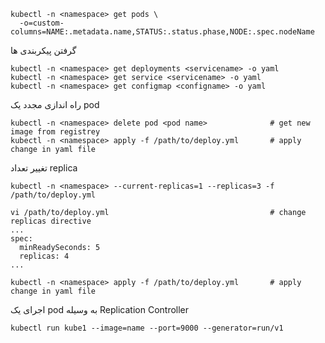 ```
kubectl -n <namespace> get pods \
  -o=custom-columns=NAME:.metadata.name,STATUS:.status.phase,NODE:.spec.nodeName
```

گرفتن پیکربندی ها
```
kubectl -n <namespace> get deployments <servicename> -o yaml
kubectl -n <namespace> get service <servicename> -o yaml
kubectl -n <namespace> get configmap <configname> -o yaml 
```

راه اندازی مجدد یک pod 
```
kubectl -n <namespace> delete pod <pod name>              # get new image from registrey
kubectl -n <namespace> apply -f /path/to/deploy.yml       # apply change in yaml file
```

تغییر تعداد replica
```
kubectl -n <namespace> --current-replicas=1 --replicas=3 -f /path/to/deploy.yml
```

```
vi /path/to/deploy.yml                                    # change replicas directive
...
spec:
  minReadySeconds: 5
  replicas: 4
...

kubectl -n <namespace> apply -f /path/to/deploy.yml       # apply change in yaml file
```

اجرای یک pod به وسیله Replication Controller
```
kubectl run kube1 --image=name --port=9000 --generator=run/v1
```